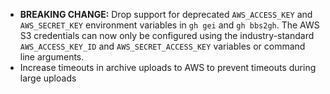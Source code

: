 - __BREAKING CHANGE:__ Drop support for deprecated `AWS_ACCESS_KEY` and `AWS_SECRET_KEY` environment variables in `gh gei` and `gh bbs2gh`. The AWS S3 credentials can now only be configured using the industry-standard `AWS_ACCESS_KEY_ID` and `AWS_SECRET_ACCESS_KEY` variables or command line arguments.
- Increase timeouts in archive uploads to AWS to prevent timeouts during large uploads

